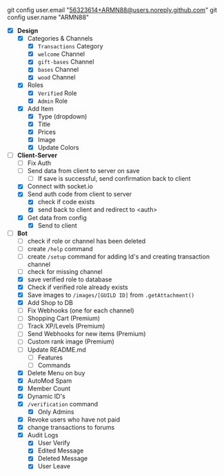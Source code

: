git config user.email "56323614+ARMN88@users.noreply.github.com"
git config user.name "ARMN88"

- [x] **Design**
  - [x] Categories & Channels
      - [x] `Transactions` Category
      - [x] `welcome` Channel
      - [x] `gift-bases` Channel
      - [x] `bases` Channel
      - [x] `wood` Channel
  - [x] Roles
      - [x] `Verified` Role
      - [x] `Admin` Role
  - [x] Add Item
      - [x] Type (dropdown)
      - [x] Title
      - [x] Prices
      - [x] Image
      - [x] Update Colors
- [ ] **Client-Server**
  - [ ] Fix Auth
  - [ ] Send data from client to server on save
    - [ ] If save is successful, send confirmation back to client
  - [x] Connect with socket.io
  - [x] Send auth code from client to server
      - [x] check if code exists
      - [x] send back to client and redirect to \<auth\>
  - [x] Get data from config
      - [x] Send to client
- [ ] **Bot**
  - [ ] check if role or channel has been deleted
  - [ ] create `/help` command
  - [ ] create `/setup` command for adding Id's and creating transaction channel
  - [ ] check for missing channel
  - [x] save verified role to database
  - [x] Check if verified role already exists
  - [x] Save images to `/images/[GUILD ID]` from `.getAttachment()`
  - [x] Add Shop to DB
  - [ ] Fix Webhooks (one for each channel)
  - [ ] Shopping Cart (Premium)
  - [ ] Track XP/Levels (Premium)
  - [ ] Send Webhooks for new items (Premium)
  - [ ] Custom rank image (Premium)
  - [ ] Update README.md
    - [ ] Features
    - [ ] Commands
  - [x] Delete Menu on buy
  - [x] AutoMod Spam
  - [x] Member Count
  - [x] Dynamic ID's
  - [x] `/verification` command
    - [x] Only Admins
  - [x] Revoke users who have not paid
  - [x] change transactions to forums
  - [x] Audit Logs
    - [x] User Verify
    - [x] Edited Message
    - [x] Deleted Message
    - [x] User Leave